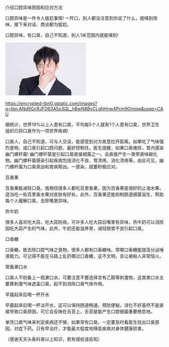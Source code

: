 介绍口腔异味原因和应对方法


口腔异味是一件令人尴尬事情! 一开口，别人都没注意到你说了什么，就嗅到怪味，接下来对话、商谈都为尴尬。


口腔异味，有口臭，自己不知道，别人1米范围内就能嗅到!

![介绍口腔异味原因和应对方法](https://github.com/ywangnccu/ywang/blob/main/images/STINKING.jpg)

https://encrypted-tbn0.gstatic.com/images?q=tbn:ANd9GcRJFD63A5o3QL_hBwN8ByCLghHnw4Pcm9Omqw&usqp=CAU

 
据统计，世界19%以上人患有口臭，平均每5个人就有1个人患有口臭，世界卫生组织已将口臭作为一项世界疾病!


口臭人，自己不知道，可与人交谈，能感受到对方故意拉开距离。如果吃了气味强烈食物，或口臭引起口腔问题，最好控制住。医生提醒，如果口臭难除，胃内感染幽门螺杆菌! 
幽门螺杆菌是引起口臭直接细菌之一。会直接产生一类带臭味碳化物。幽门螺杆菌感染引起疾病包括消化不良、胃溃疡、消化溃疡等。由此可见，幽门螺杆菌为口臭真凶和胃病帮凶。一感染，就要积极应对。


百香果

百香果能减轻口臭。我相信很多人都吃百里香果，因为百香果是很好的止渴水果。适当吃一些百里香水果对皮肤有好处。此外，百香果还能抑制肠道细菌滋生，帮助每个人缓解口臭，去除嘴里异味。


热牛奶

很多人喜欢吃大蒜，吃大蒜防病，可许多人吃大蒜后嘴里有异味，热牛奶可以消除因吃大蒜产生的气味。此外，牛奶还能滋养胃，减轻肠胃不良引起口臭。


口香糖

口香糖，能去除口腔气味之食物，很多人都有口香糖味。常嚼口香糖能提高分泌唾液能力。可记得不能在马路上乱扔嚼过口香糖，这不文明，且让被粘人非常恼火。


常备漱口水

口臭人不妨备上一瓶漱口水，可要注意不要选择含有乙醇等刺激物，这类漱口水主要靠刺激气味遮盖口臭，起不到消除口臭气体作用。


早晨起床后喝一杯开水

早晨起床后喝一杯淡开水，这可以保持肠道畅通，预防便秘。消化不好虽然不是直接导致口臭原因，可它会反映在舌苔上，舌苔是能产生口腔细菌重要栖息地。


单凭口臭气味来判定疾病还不够，如果常有口臭，一定要及时看医生找出口臭原因，对症下药。只有早治疗，才能最大程度地降低疾病对身体健康损害。


（感谢天天头条科普以上知识，若有侵权请告知）

